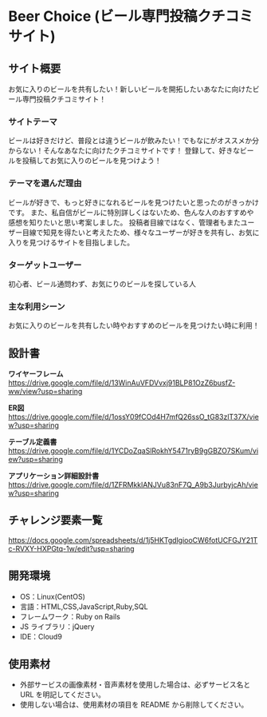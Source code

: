 # Beer Choice (ビール専門投稿クチコミサイト)

## サイト概要
お気に入りのビールを共有したい！新しいビールを開拓したいあなたに向けたビール専門投稿クチコミサイト！

### サイトテーマ

ビールは好きだけど、普段とは違うビールが飲みたい！でもなにがオススメか分からない！そんなあなたに向けたクチコミサイトです！
登録して、好きなビールを投稿してお気に入りのビールを見つけよう！

### テーマを選んだ理由

ビールが好きで、もっと好きになれるビールを見つけたいと思ったのがきっかけです。
また、私自信がビールに特別詳しくはないため、色んな人のおすすめや感想を知りたいと思い考案しました。
投稿者目線ではなく、管理者もまたユーザー目線で知見を得たいと考えたため、様々なユーザーが好きを共有し、お気に入りを見つけるサイトを目指しました。

### ターゲットユーザー

初心者、ビール通問わず、お気にりのビールを探している人

### 主な利用シーン

お気に入りのビールを共有したい時やおすすめのビールを見つけたい時に利用！

## 設計書

__ワイヤーフレーム__  <br>
<https://drive.google.com/file/d/13WinAuVFDVvxj91BLP81OzZ6busfZ-ww/view?usp=sharing>

__ER図__  <br>
<https://drive.google.com/file/d/1ossY09fCOd4H7mfQ26ssO_tG83zlT37X/view?usp=sharing>

__テーブル定義書__  <br>
<https://drive.google.com/file/d/1YCDoZqaSlRokhY5471ryB9gGBZO7SKum/view?usp=sharing>

__アプリケーション詳細設計書__
<https://drive.google.com/file/d/1ZFRMkklANJVu83nF7Q_A9b3JurbyjcAh/view?usp=sharing>


## チャレンジ要素一覧

<https://docs.google.com/spreadsheets/d/1j5HKTgdlgiooCW6fotUCFGJY21Tc-RVXY-HXPGtq-1w/edit?usp=sharing>

## 開発環境

- OS：Linux(CentOS)
- 言語：HTML,CSS,JavaScript,Ruby,SQL
- フレームワーク：Ruby on Rails
- JS ライブラリ：jQuery
- IDE：Cloud9

## 使用素材

- 外部サービスの画像素材・音声素材を使用した場合は、必ずサービス名と URL を明記してください。
- 使用しない場合は、使用素材の項目を README から削除してください。
